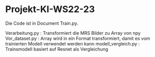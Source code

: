 # Projekt-KI-WS22-23


Die Code ist in Document Train.py.

Verarbeitung.py : Transformiert die MRS Bilder zu Array von npy
Vor_dataset.py  : Array wird in ein Format transformiert, damit es vom trainierten Modell verwendet werden kann
modell_vergleich.py : Trainsmodell basiert auf Resnet als Vergleichung
